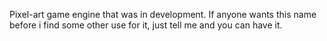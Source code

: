 Pixel-art game engine that was in development. If anyone wants this name before i find some other use for it, just tell me and you can have it.
